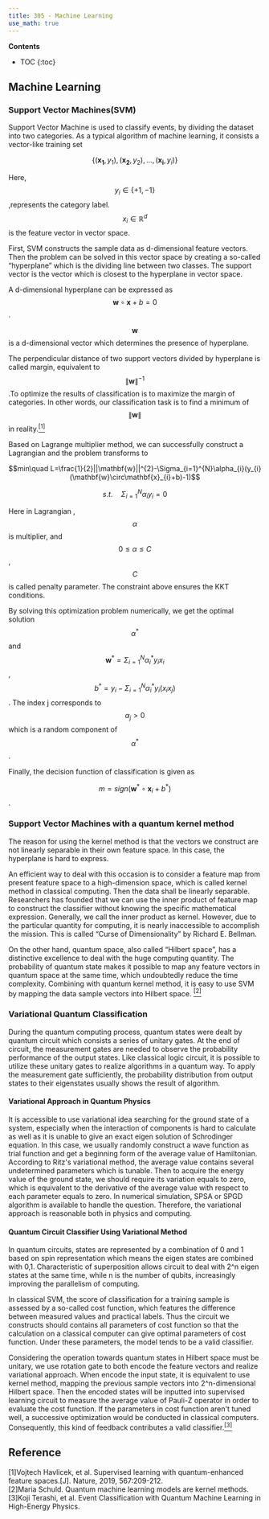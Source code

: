 ```yaml
---
title: 305 - Machine Learning 
use_math: true
---
```


**Contents**
* TOC
{:toc}


## Machine Learning 
### Support Vector Machines(SVM)
Support Vector Machine is used to classify events, by dividing the dataset into two categories. As a typical algorithm of machine learning, it consists a vector-like training set  

$$\left\{(\mathbf{x_{1}},y_{1}),(\mathbf{x_{2}},y_{2}),...,(\mathbf{x_{i}},y_{i})\right\}$$ 

Here,$$y_{i}\in\left\{+1,-1\right\}$$,represents the category label. $$x_{i}\in \mathbb{R}^{d}$$ is the feature vector in vector space.

First, SVM constructs the sample data as d-dimensional feature vectors. Then the problem can be solved in this vector space by creating a so-called “hyperplane” which is the dividing line between two classes. The support vector is the vector which is closest to the hyperplane in vector space. 

A d-dimensional hyperplane can be expressed as $$\mathbf{w}\circ\mathbf{x}+b=0$$ .
 
$$\mathbf{w}$$ is a d-dimensional vector which determines the presence of hyperplane.

The perpendicular distance of two support vectors divided by hyperplane is called margin, equivalent to $$\|\mathbf{w}\|^{-1}$$.To optimize the results of classification is to maximize the margin of categories. In other words, our classification task is to find a minimum of $$\|\mathbf{w}\|$$ in reality.[<sup>[1]</sup>](#refer-anchor-1)

Based on Lagrange multiplier method, we can successfully construct a Lagrangian and the problem transforms to

$$min\quad L=\frac{1}{2}||\mathbf{w}||^{2}-\Sigma_{i=1}^{N}\alpha_{i}(y_{i}(\mathbf{w}\circ\mathbf{x}_{i}+b)-1)$$

$$s.t.\quad\Sigma_{i=1}^{N}\alpha_{i}y_{i}=0$$

Here in Lagrangian , $$\alpha$$ is multiplier, and $$0\leq\alpha\leq C$$, $$C$$ is called penalty parameter. The constraint above ensures the KKT conditions.

By solving this optimization problem numerically, we get the optimal solution $$\alpha^{*}$$ and $$\mathbf{w}^{*}=\Sigma_{i=1}^{N}\alpha_{i}^{*}y_{i}x_{i}$$, $$b^{*}=y_{i}-\Sigma_{i=1}^{N}\alpha_{i}^{*}y_{i}(x_{i}x_{j})$$. The index j corresponds to $$\alpha_{j}>0$$ which is a random component of $$\alpha^{*}$$.

Finally, the decision function of classification is given as 

$$m=sign(\mathbf{w}^{*}\circ\mathbf{x}_{i}+b^{*})$$.

### Support Vector Machines with a quantum kernel method

The reason for using the kernel method is that the vectors we construct are not linearly separable in their own feature space. In this case, the hyperplane is hard to express.  

An efficient way to deal with this occasion is to consider a feature map from present feature space to a high-dimension space, which is called kernel method in classical computing. Then the data shall be linearly separable. Researchers has founded that we can use the inner product of feature map to construct the classifier without knowing the specific mathematical expression. Generally, we call the inner product as kernel. However, due to the particular quantity for computing, it is nearly inaccessible to accomplish the mission. This is called “Curse of Dimensionality” by Richard E. Bellman.  

On the other hand, quantum space, also called “Hilbert space”, has a distinctive excellence to deal with the huge computing quantity. The probability of quantum state makes it possible to map any feature vectors in quantum space at the same time, which undoubtedly reduce the time complexity. Combining with quantum kernel method, it is easy to use SVM by mapping the data sample vectors into Hilbert space. [<sup>[2]</sup>](#refer-anchor-2)

### Variational Quantum Classification

During the quantum computing process, quantum states were dealt by quantum circuit which consists a series of unitary gates. At the end of circuit, the measurement gates are needed to observe the probability performance of the output states. Like classical logic circuit, it is possible to utilize these unitary gates to realize algorithms in a quantum way. To apply the measurement gate sufficiently, the probability distribution from output states to their eigenstates usually shows the result of algorithm.

#### Variational Approach in Quantum Physics

It is accessible to use variational idea searching for the ground state of a system, especially when the interaction of components is hard to calculate as well as it is unable to give an exact eigen solution of Schrodinger equation. In this case, we usually randomly construct a wave function as trial function and get a beginning form of the average value of Hamiltonian. According to Ritz's variational method, the average value contains several undetermined parameters which is tunable. Then to acquire the energy value of the ground state, we should require its variation equals to zero, which is equivalent to the derivative of the average value with respect to each parameter equals to zero. In numerical simulation, SPSA or SPGD algorithm is available to handle the question. Therefore, the variational approach is reasonable both in physics and computing.

#### Quantum Circuit Classifier Using Variational Method

In quantum circuits, states are represented by a combination of 0 and 1 based on spin representation which means the eigen states are combined with 0,1. Characteristic of superposition allows circuit to deal with 2^n eigen states at the same time, while n is the number of qubits, increasingly improving the parallelism of computing.  

In classical SVM, the score of classification for a training sample is assessed by a so-called cost function, which features the difference between measured values and practical labels. Thus the circuit we constructs should contains all parameters of cost function so that the calculation on a classical computer can give optimal parameters of cost function. Under these parameters, the model tends to be a valid classifier.  

Considering the operation towards quantum states in Hilbert space must be unitary, we use rotation gate to both encode the feature vectors and realize variational approach. When encode the input state, it is equivalent to use kernel method, mapping the previous sample vectors into 2^n-dimensional Hilbert space. Then the encoded states will be inputted into supervised learning circuit to measure the average value of Pauli-Z operator in order to evaluate the cost function. If the parameters in cost function aren't tuned well, a successive optimization would be conducted in classical computers. Consequently, this kind of feedback contributes a valid classifier.[<sup>[3]</sup>](#refer-anchor-3)

## Reference
<div id="refer-anchor-1"></div>
[1]Vojtech Havlicek, et al. Supervised learning with quantum-enhanced feature spaces.[J]. Nature, 2019, 567:209-212. <https://www.nature.com/articles/s41586-019-0980-2.pdf>

<div id="refer-anchor-2"></div>
[2]Maria Schuld. Quantum machine learning models are kernel methods.  <https://arxiv.org/abs/2101.11020>

<div id="refer-anchor-3"></div>
[3]Koji Terashi, et al. Event Classification with Quantum Machine Learning in High-Energy Physics.  <https://arxiv.org/abs/2002.09935>
